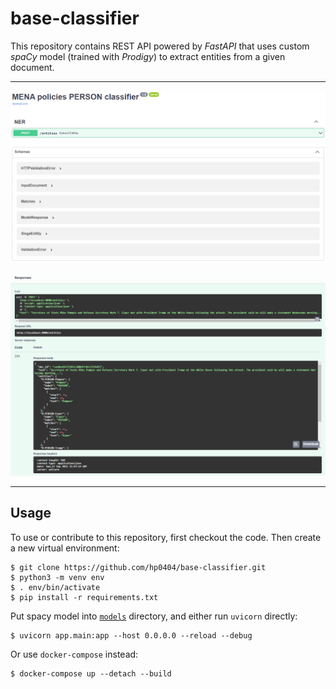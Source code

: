 # base-classifier

This repository contains REST API powered by *FastAPI* that
uses custom *spaCy* model (trained with *Prodigy*) to extract entities
from a given document.  

---

![Docs](images/docs.png "Docs")

![Entities](images/entities.png "Entities")

---

## Usage

To use or contribute to this repository, first checkout the code. 
Then create a new virtual environment:

```console
$ git clone https://github.com/hp0404/base-classifier.git
$ python3 -m venv env
$ . env/bin/activate
$ pip install -r requirements.txt
```

Put spacy model into [`models`](app/models) directory, and either run `uvicorn` directly:

```console
$ uvicorn app.main:app --host 0.0.0.0 --reload --debug
```

Or use `docker-compose` instead:

```console
$ docker-compose up --detach --build
``` 
